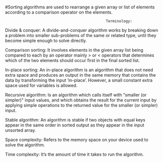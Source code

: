 #Sorting algorithms are used to rearrange a given array or list of elements according to a comparison operator on the elements.
                                                     
                                                  
                                                  
                                                  Terminology:
            
            
            
Divide & conquer: A divide-and-conquer algorithm works by breaking down a problem into smaller sub-problems of the same or related type, until they become simple enough to solve directly.




Comparison sorting: It involves elements in the given array list being compared to each by an operator mainly > or < operators that determines which of the two elements should occur first in the final sorted list.




In-place sorting: An in-place algorithm is an algorithm that does not need extra space and produces an output in the same memory that contains the data by transforming the input ‘in-place’. However, a small constant extra space used for variables is allowed.




Recursive algorithm: Is an algorithm which calls itself with "smaller (or simpler)" input values, and which obtains the result for the current input by applying simple operations to the returned value for the smaller (or simpler) input.




Stable algorithm: An algorithm is stable if two objects with equal keys appear in the same order in sorted output as they appear in the input unsorted array.




Space complexity: Refers to the memory space on your device used to solve the algorithm.




Time complexity: It’s the amount of time it takes to run the algorithm.

  
                                  
